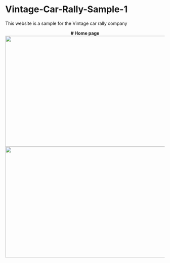 # Vintage-Car-Rally-Sample-1
This website is a sample for the Vintage car rally company


<p align= "center">
  <b># Home page</b>
  <br>
  <img src="https://user-images.githubusercontent.com/117646017/201625627-20963ca9-043b-4efc-9c41-4155d4400e38.png" width="800" height="350"/>
  <br>
  <img src="https://user-images.githubusercontent.com/117646017/201627295-e9fe45ca-ea70-4074-9c50-7a7d2eac38ad.png" width="800" height="350"/>
</p>

